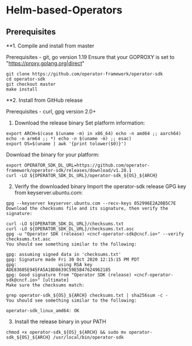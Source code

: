 # Helm-based-Operators

## Prerequisites

**1. Compile and install from master 

Prerequisites - git, go version 1.19
Ensure that your GOPROXY is set to "https://proxy.golang.org|direct"
```
git clone https://github.com/operator-framework/operator-sdk
cd operator-sdk
git checkout master
make install
```

**2. Install from GitHub release

Prerequisites - curl, gpg version 2.0+

1. Download the release binary
Set platform information:
```
export ARCH=$(case $(uname -m) in x86_64) echo -n amd64 ;; aarch64) echo -n arm64 ;; *) echo -n $(uname -m) ;; esac)
export OS=$(uname | awk '{print tolower($0)}')
```

Download the binary for your platform:
```
export OPERATOR_SDK_DL_URL=https://github.com/operator-framework/operator-sdk/releases/download/v1.28.1
curl -LO ${OPERATOR_SDK_DL_URL}/operator-sdk_${OS}_${ARCH}
```

2. Verify the downloaded binary
Import the operator-sdk release GPG key from keyserver.ubuntu.com:
```
gpg --keyserver keyserver.ubuntu.com --recv-keys 052996E2A20B5C7E
Download the checksums file and its signature, then verify the signature:

curl -LO ${OPERATOR_SDK_DL_URL}/checksums.txt
curl -LO ${OPERATOR_SDK_DL_URL}/checksums.txt.asc
gpg -u "Operator SDK (release) <cncf-operator-sdk@cncf.io>" --verify checksums.txt.asc
You should see something similar to the following:

gpg: assuming signed data in 'checksums.txt'
gpg: Signature made Fri 30 Oct 2020 12:15:15 PM PDT
gpg:                using RSA key ADE83605E945FA5A1BD8639C59E5B47624962185
gpg: Good signature from "Operator SDK (release) <cncf-operator-sdk@cncf.io>" [ultimate]
Make sure the checksums match:

grep operator-sdk_${OS}_${ARCH} checksums.txt | sha256sum -c -
You should see something similar to the following:

operator-sdk_linux_amd64: OK
```

3. Install the release binary in your PATH
```
chmod +x operator-sdk_${OS}_${ARCH} && sudo mv operator-sdk_${OS}_${ARCH} /usr/local/bin/operator-sdk
```
